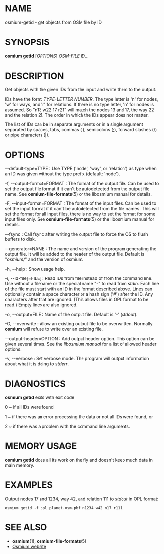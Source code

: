 
# NAME

osmium-getid - get objects from OSM file by ID


# SYNOPSIS

**osmium getid** \[*OPTIONS*\] *OSM-FILE* *ID*...


# DESCRIPTION

Get objects with the given IDs from the input and write them to the output.

IDs have the form: *TYPE-LETTER* *NUMBER*. The type letter is 'n' for nodes,
'w' for ways, and 'r' for relations. If there is no type letter, 'n' for nodes
is assumed. So "n13 w22 17 r21" will match the nodes 13 and 17, the way 22 and
the relation 21. The order in which the IDs appear does not matter.

The list of IDs can be in separate arguments or in a single argument separated
by spaces, tabs, commas (,), semicolons (;), forward slashes (/) or pipe
characters (|).


# OPTIONS

--default-type=TYPE
:   Use TYPE ('node', 'way', or 'relation') as type when an ID was given
    without the type prefix (default: 'node').

-f, --output-format=FORMAT
:   The format of the output file. Can be used to set the output file format
    if it can't be autodetected from the output file name.
    See **osmium-file-formats**(5) or the libosmium manual for details.

-F, --input-format=FORMAT
:   The format of the input files. Can be used to set the input format if it
    can't be autodetected from the file names. This will set the format for
    all input files, there is no way to set the format for some input files
    only. See **osmium-file-formats**(5) or the libosmium manual for details.

--fsync
:   Call fsync after writing the output file to force the OS to flush buffers
    to disk.

--generator=NAME
:   The name and version of the program generating the output file. It will be
    added to the header of the output file. Default is "*osmium/*" and the version
    of osmium.

-h, --help
:   Show usage help.

-i, --id-file[=FILE]
:   Read IDs from file instead of from the command line. Use without a filename
    or the special name "-" to read from *stdin*. Each line of the
    file must start with an ID in the format described above. Lines can
    optionally contain a space character or a hash sign ('#') after the ID.
    Any characters after that are ignored. (This allows files in OPL format
    to be read.) Empty lines are also ignored.

-o, --output=FILE
:   Name of the output file. Default is '-' (*stdout*).

-O, --overwrite
:   Allow an existing output file to be overwritten. Normally **osmium** will
    refuse to write over an existing file.

--output-header=OPTION
:   Add output header option. This option can be given several times. See the
    *libosmium manual* for a list of allowed header options.

-v, --verbose
:   Set verbose mode. The program will output information about what it is
    doing to *stderr*.


# DIAGNOSTICS

**osmium getid** exits with exit code

0
  ~ if all IDs were found

1
  ~ if there was an error processing the data or not all IDs were found, or

2
  ~ if there was a problem with the command line arguments.


# MEMORY USAGE

**osmium getid** does all its work on the fly and doesn't keep much data in
main memory.


# EXAMPLES

Output nodes 17 and 1234, way 42, and relation 111 to *stdout* in OPL format:

    osmium getid -f opl planet.osm.pbf n1234 w42 n17 r111


# SEE ALSO

* **osmium**(1), **osmium-file-formats**(5)
* [Osmium website](http://osmcode.org/osmium)

